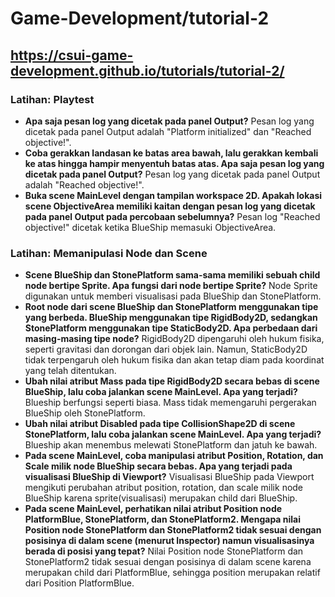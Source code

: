 # Game-Development/tutorial-2
## https://csui-game-development.github.io/tutorials/tutorial-2/

### Latihan: Playtest
- **Apa saja pesan log yang dicetak pada panel Output?**
Pesan log yang dicetak pada panel Output adalah "Platform initialized" dan "Reached objective!".
- **Coba gerakkan landasan ke batas area bawah, lalu gerakkan kembali ke atas hingga hampir menyentuh batas atas. Apa saja pesan log yang dicetak pada panel Output?**
Pesan log yang dicetak pada panel Output adalah "Reached objective!".
- **Buka scene MainLevel dengan tampilan workspace 2D. Apakah lokasi scene ObjectiveArea memiliki kaitan dengan pesan log yang dicetak pada panel Output pada percobaan sebelumnya?**
Pesan log "Reached objective!" dicetak ketika BlueShip memasuki ObjectiveArea.

### Latihan: Memanipulasi Node dan Scene
- **Scene BlueShip dan StonePlatform sama-sama memiliki sebuah child node bertipe Sprite. Apa fungsi dari node bertipe Sprite?**
Node Sprite digunakan untuk memberi visualisasi pada BlueShip dan StonePlatform.
- **Root node dari scene BlueShip dan StonePlatform menggunakan tipe yang berbeda. BlueShip menggunakan tipe RigidBody2D, sedangkan StonePlatform menggunakan tipe StaticBody2D. Apa perbedaan dari masing-masing tipe node?**
RigidBody2D dipengaruhi oleh hukum fisika, seperti gravitasi dan dorongan dari objek lain. Namun, StaticBody2D tidak terpengaruh oleh hukum fisika dan akan tetap diam pada koordinat yang telah ditentukan.
- **Ubah nilai atribut Mass pada tipe RigidBody2D secara bebas di scene BlueShip, lalu coba jalankan scene MainLevel. Apa yang terjadi?**
Blueship berfungsi seperti biasa. Mass tidak memengaruhi pergerakan BlueShip oleh StonePlatform.
- **Ubah nilai atribut Disabled pada tipe CollisionShape2D di scene StonePlatform, lalu coba jalankan scene MainLevel. Apa yang terjadi?**
Blueship akan menembus melewati StonePlatform dan jatuh ke bawah.
- **Pada scene MainLevel, coba manipulasi atribut Position, Rotation, dan Scale milik node BlueShip secara bebas. Apa yang terjadi pada visualisasi BlueShip di Viewport?**
Visualisasi BlueShip pada Viewport mengikuti perubahan atribut position, rotation, dan scale milik node BlueShip karena sprite(visualisasi) merupakan child dari BlueShip.
- **Pada scene MainLevel, perhatikan nilai atribut Position node PlatformBlue, StonePlatform, dan StonePlatform2. Mengapa nilai Position node StonePlatform dan StonePlatform2 tidak sesuai dengan posisinya di dalam scene (menurut Inspector) namun visualisasinya berada di posisi yang tepat?**
Nilai Position node StonePlatform dan StonePlatform2 tidak sesuai dengan posisinya di dalam scene karena merupakan child dari PlatformBlue, sehingga position merupakan relatif dari Position PlatformBlue.
